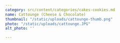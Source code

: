 ```yaml
---
category: src/content/categories/cakes-cookies.md
name: Cattounge (Cheese & Chocolate)
thumbnail: "/static/uploads/cattounge-thumb.png"
photo: "/static/uploads/cattounge.JPG"
alt_photo: ''

---
```

